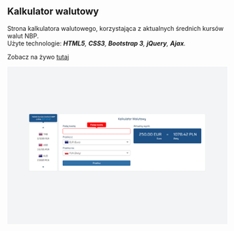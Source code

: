 ## Kalkulator walutowy
Strona kalkulatora walutowego, korzystająca z aktualnych średnich kursów walut NBP.  
 Użyte technologie: ___HTML5__, __CSS3__, __Bootstrap 3__, __jQuery__, __Ajax__._

Zobacz na żywo [tutaj](https://dabrovsky.github.io/Kalkulator_Walutowy/)

![layout](img/preview.png)
